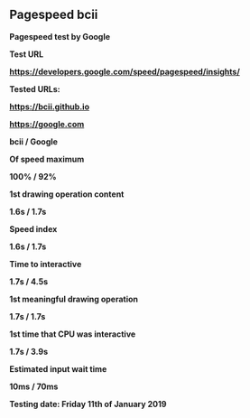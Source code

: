 ## Pagespeed bcii
<strong>Pagespeed test by Google<strong>

Test URL

https://developers.google.com/speed/pagespeed/insights/

Tested URLs:

https://bcii.github.io

https://google.com

<strong>bcii</strong>  / Google

Of speed maximum

<strong>100%</strong>  /  92%

1st drawing operation content

<strong>1.6s</strong>  /  1.7s

Speed index

<strong>1.6s</strong>  /  1.7s

Time to interactive

<strong>1.7s  /  4.5s</strong>

1st meaningful drawing operation

<strong>1.7s</strong>  /  1.7s

1st time that CPU was interactive

<strong>1.7s</strong>  /  3.9s

Estimated input wait time

<strong>10ms</strong>  /  70ms

Testing date: Friday 11th of January 2019
